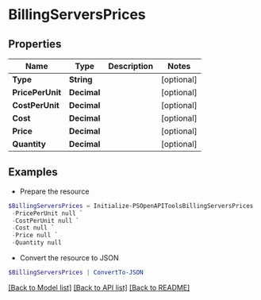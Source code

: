 # BillingServersPrices
## Properties

Name | Type | Description | Notes
------------ | ------------- | ------------- | -------------
**Type** | **String** |  | [optional] 
**PricePerUnit** | **Decimal** |  | [optional] 
**CostPerUnit** | **Decimal** |  | [optional] 
**Cost** | **Decimal** |  | [optional] 
**Price** | **Decimal** |  | [optional] 
**Quantity** | **Decimal** |  | [optional] 

## Examples

- Prepare the resource
```powershell
$BillingServersPrices = Initialize-PSOpenAPIToolsBillingServersPrices  -Type null `
 -PricePerUnit null `
 -CostPerUnit null `
 -Cost null `
 -Price null `
 -Quantity null
```

- Convert the resource to JSON
```powershell
$BillingServersPrices | ConvertTo-JSON
```

[[Back to Model list]](../README.md#documentation-for-models) [[Back to API list]](../README.md#documentation-for-api-endpoints) [[Back to README]](../README.md)


